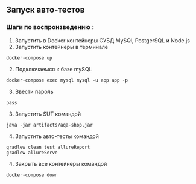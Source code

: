 ## Запуск авто-тестов
### Шаги по воспроизведению :
1. Запустить в Docker контейнеры СУБД MySQl, PostgerSQL и Node.js
1. Запустить контейнеры в терминале
``` 
docker-compose up
```
2. Подключаемся к базе mySQL
``` 
docker-compose exec mysql mysql -u app app -p 
```
3. Ввести пароль
``` 
pass
```
3. Запустить SUT командой
``` 
java -jar artifacts/aqa-shop.jar 
```
4. Запустить авто-тесты командой
```
gradlew clean test allureReport
gradlew allureServe
``` 
4. Закрыть все контейнеры командой
``` 
docker-compose down 
``` 
